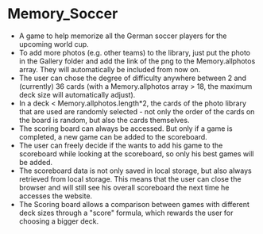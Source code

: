 # Memory_Soccer

- A game to help memorize all the German soccer players for the upcoming world cup.
- To add more photos (e.g. other teams) to the library, just put the photo in the Gallery folder and add the link of the png to the Memory.allphotos array. They will automatically be included from now on.
- The user can chose the degree of difficulty anywhere between 2 and (currently) 36 cards (with a Memory.allphotos array > 18, the maximum deck size will automatically adjust). 
- In a deck < Memory.allphotos.length*2, the cards of the photo library that are used are randomly selected - not only the order of the cards on the board is random, but also the cards themselves.
- The scoring board can always be accessed. But only if a game is completed, a new game can be added to the scoreboard. 
- The user can freely decide if the wants to add his game to the scoreboard while looking at the scoreboard, so only his best games will be added.
- The scoreboard data is not only saved in local storage, but also always retrieved from local storage. This means that the user can close the browser and will still see his overall scoreboard the next time he accesses the website.
- The Scoring board allows a comparison between games with different deck sizes through a "score" formula, which rewards the user for choosing a bigger deck.
